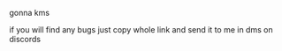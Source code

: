 gonna kms

if you will find any bugs just copy whole link and send it to me in dms on discords

<!---
ItsMeDecha/ItsMeDecha is a ✨ special ✨ repository because its `README.md` (this file) appears on your GitHub profile.
You can click the Preview link to take a look at your changes.
--->
